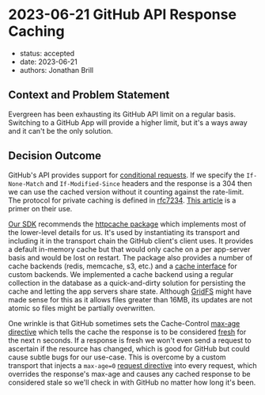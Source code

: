 # 2023-06-21 GitHub API Response Caching

* status: accepted
* date: 2023-06-21 
* authors: Jonathan Brill

## Context and Problem Statement

Evergreen has been exhausting its GitHub API limit on a regular basis. Switching to a GitHub App will provide a higher limit, but it's a ways away and it can't be the only solution.


## Decision Outcome

GitHub's API provides support for [conditional requests](https://docs.github.com/en/rest/overview/resources-in-the-rest-api?apiVersion=2022-11-28#conditional-requests). If we specify the `If-None-Match` and `If-Modified-Since` headers and the response is a 304 then we can use the cached version without it counting against the rate-limit. The protocol for private caching is defined in [rfc7234](https://datatracker.ietf.org/doc/html/rfc7234). [This article](https://medium.com/pixelpoint/best-practices-for-cache-control-settings-for-your-website-ff262b38c5a2) is a primer on their use.

[Our SDK](https://github.com/google/go-github#conditional-requests) recommends the [httpcache package](https://github.com/gregjones/httpcache) which implements most of the lower-level details for us. It's used by instantiating its transport and including it in the transport chain the GitHub client's client uses. It provides a default in-memory cache but that would only cache on a per app-server basis and would be lost on restart. The package also provides a number of cache backends (redis, memcache, s3, etc.) and a [cache interface](https://github.com/gregjones/httpcache/blob/901d90724c7919163f472a9812253fb26761123d/httpcache.go#LL30C1-L39C2) for custom backends. We implemented a cache backend using a regular collection in the database as a quick-and-dirty solution for persisting the cache and letting the app servers share state. Although [GridFS](https://www.mongodb.com/docs/manual/core/gridfs/) might have made sense for this as it allows files greater than 16MB, its updates are not atomic so files might be partially overwritten.

One wrinkle is that GitHub sometimes sets the Cache-Control [max-age directive](https://developer.mozilla.org/en-US/docs/Web/HTTP/Headers/Cache-Control#response_directives) which tells the cache the response is to be considered [fresh](https://developer.mozilla.org/en-US/docs/Web/HTTP/Caching#fresh_and_stale_based_on_age) for the next n seconds. If a response is fresh we won't even send a request to ascertain if the resource has changed, which is good for GitHub but could cause subtle bugs for our use-case. This is overcome by a custom transport that injects a `max-age=0` [request directive](https://developer.mozilla.org/en-US/docs/Web/HTTP/Headers/Cache-Control#request_directives) into every request, which overrides the response's max-age and causes any cached response to be considered stale so we'll check in with GitHub no matter how long it's been.
